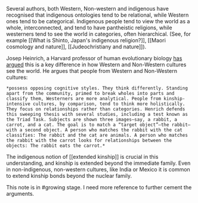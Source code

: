 Several authors, both Western, Non-western and indigenous have recognised that indigenous ontologies tend to be relational, while Western ones tend to be categorical. Indigenous people tend to view the world as a whole, interconnected, and tend to have pantheistic religions, while westerners tend to see the world in categories, often hierarchical. (See, for example [[What is Shinto, Japan's indigenous religion?]], [[Maori cosmology and nature]], [[Judeochristiany and nature]]). 

Josep Heinrich, a Harvard professor of human evolutionary biology [has argued](https://www.theatlantic.com/magazine/archive/2020/10/joseph-henrich-weird-people/615496/) this is a key difference in how Western and Non-Western cultures see the world. He argues that people from Western and Non-Western cultures: 

	*possess opposing cognitive styles. They think differently. Standing apart from the community, primed to break wholes into parts and classify them, Westerners are more analytical. People from kinship-intensive cultures, by comparison, tend to think more holistically. They focus on relationships rather than categories. Henrich defends this sweeping thesis with several studies, including a test known as the Triad Task. Subjects are shown three images—say, a rabbit, a carrot, and a cat. The goal is to match a “target object”—the rabbit—with a second object. A person who matches the rabbit with the cat classifies: The rabbit and the cat are animals. A person who matches the rabbit with the carrot looks for relationships between the objects: The rabbit eats the carrot.*

The indigenous notion of [[extended kinship]] is crucial in this understanding, and kinship is extended beyond the immediate family. Even in non-indigenous, non-western cultures, like India or Mexico it is common to extend kinship bonds beyond the nuclear family. 

This note is in #growing stage. I need more reference to further cement the arguments. 